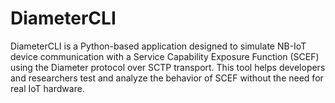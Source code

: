 # DiameterCLI
DiameterCLI is a Python-based application designed to simulate NB-IoT device communication with a Service Capability Exposure Function (SCEF) using the Diameter protocol over SCTP transport. This tool helps developers and researchers test and analyze the behavior of SCEF without the need for real IoT hardware.
